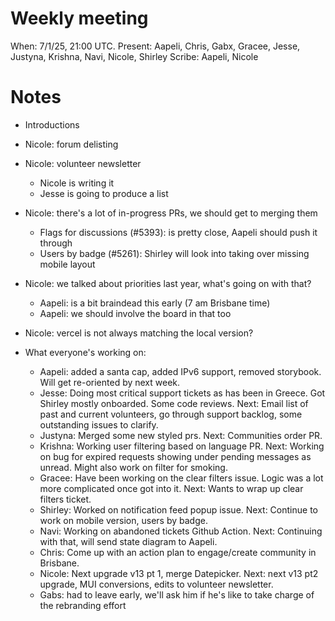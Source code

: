 # Weekly meeting

When: 7/1/25, 21:00 UTC.
Present: Aapeli, Chris, Gabx, Gracee, Jesse, Justyna, Krishna, Navi, Nicole, Shirley
Scribe: Aapeli, Nicole

# Notes

* Introductions
* Nicole: forum delisting
* Nicole: volunteer newsletter
  - Nicole is writing it
  - Jesse is going to produce a list
* Nicole: there's a lot of in-progress PRs, we should get to merging them
  - Flags for discussions (#5393): is pretty close, Aapeli should push it through
  - Users by badge (#5261): Shirley will look into taking over missing mobile layout
* Nicole: we talked about priorities last year, what's going on with that?
  - Aapeli: is a bit braindead this early (7 am Brisbane time)
  - Aapeli: we should involve the board in that too
* Nicole: vercel is not always matching the local version?

* What everyone's working on:
  - Aapeli: added a santa cap, added IPv6 support, removed storybook. Will get re-oriented by next week.
  - Jesse: Doing most critical support tickets as has been in Greece. Got Shirley mostly onboarded. Some code reviews. Next: Email list of past and current volunteers, go through support backlog, some outstanding issues to clarify.
  - Justyna: Merged some new styled prs. Next: Communities order PR.
  - Krishna: Working user filtering based on language PR. Next: Working on bug for expired requests showing under pending messages as unread. Might also work on filter for smoking.
  - Gracee: Have been working on the clear filters issue. Logic was a lot more complicated once got into it. Next: Wants to wrap up clear filters ticket.
  - Shirley: Worked on notification feed popup issue. Next: Continue to work on mobile version, users by badge.
  - Navi: Working on abandoned tickets Github Action. Next: Continuing with that, will send state diagram to Aapeli.
  - Chris: Come up with an action plan to engage/create community in Brisbane.
  - Nicole: Next upgrade v13 pt 1, merge Datepicker. Next: next v13 pt2 upgrade, MUI conversions, edits to volunteer newsletter.
  - Gabs: had to leave early, we'll ask him if he's like to take charge of the rebranding effort
